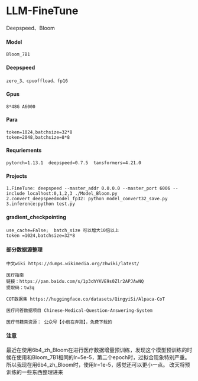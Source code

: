 # LLM-FineTune
Deepspeed、Bloom

#### Model
    Bloom_7B1
 
#### Deepspeed
    zero_3、cpuoffload、fp16
 
#### Gpus
    8*48G A6000

#### Para
    token=1024,batchsize=32*8
    token=2048,batchsize=8*8
   
#### Requriements
    pytorch=1.13.1  deepspeed=0.7.5  tansformers=4.21.0

#### Projects
    1.FineTune: deepspeed --master_addr 0.0.0.0 --master_port 6006 --include localhost:0,1,2,3 ./Model_Bloom.py
    2.convert_deepspeedmodel_fp32: python model_convert32_save.py
    3.inference:python test.py
    
  
#### gradient_checkpointing
    use_cache=False;  batch_size 可以增大10倍以上
    token =1024,batchsize=32*8


####  部分数据源整理
```
中文wiki https://dumps.wikimedia.org/zhwiki/latest/

医疗指南 
链接：https://pan.baidu.com/s/1p3chYKVE9s0Zlr2APJAwNQ 
提取码：tw3q

COT数据集 https://huggingface.co/datasets/QingyiSi/Alpaca-CoT

医疗问答数据项目 Chinese-Medical-Question-Answering-System

医疗书籍类资源： 公众号【小航在奔跑】，免费下载的
```



####  注意
最近在使用6b4_zh_Bloom在进行医疗数据增量预训练，发现这个模型预训练的时候在使用和Bloom_7B1相同的lr=5e-5，第二个epoch时，过拟合现象特别严重。
所以我现在用6b4_zh_Bloom时，使用lr=1e-5，感觉还可以更小一点。
改天将预训练的一些东西整理进来
